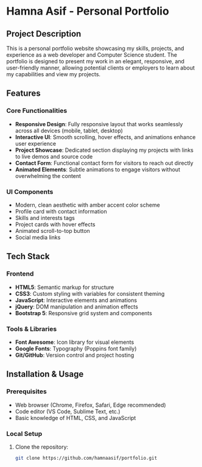 # Hamna Asif - Personal Portfolio

## Project Description
This is a personal portfolio website showcasing my skills, projects, and experience as a web developer and Computer Science student. The portfolio is designed to present my work in an elegant, responsive, and user-friendly manner, allowing potential clients or employers to learn about my capabilities and view my projects.

## Features

### Core Functionalities
- **Responsive Design**: Fully responsive layout that works seamlessly across all devices (mobile, tablet, desktop)
- **Interactive UI**: Smooth scrolling, hover effects, and animations enhance user experience
- **Project Showcase**: Dedicated section displaying my projects with links to live demos and source code
- **Contact Form**: Functional contact form for visitors to reach out directly
- **Animated Elements**: Subtle animations to engage visitors without overwhelming the content

### UI Components
- Modern, clean aesthetic with amber accent color scheme
- Profile card with contact information
- Skills and interests tags
- Project cards with hover effects
- Animated scroll-to-top button
- Social media links

## Tech Stack

### Frontend
- **HTML5**: Semantic markup for structure
- **CSS3**: Custom styling with variables for consistent theming
- **JavaScript**: Interactive elements and animations
- **jQuery**: DOM manipulation and animation effects
- **Bootstrap 5**: Responsive grid system and components

### Tools & Libraries
- **Font Awesome**: Icon library for visual elements
- **Google Fonts**: Typography (Poppins font family)
- **Git/GitHub**: Version control and project hosting

## Installation & Usage

### Prerequisites
- Web browser (Chrome, Firefox, Safari, Edge recommended)
- Code editor (VS Code, Sublime Text, etc.)
- Basic knowledge of HTML, CSS, and JavaScript

### Local Setup
1. Clone the repository:
   ```bash
   git clone https://github.com/hamnaasif/portfolio.git
